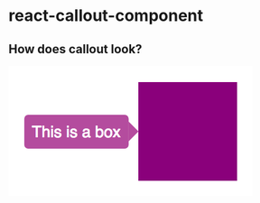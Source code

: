 # react-callout-component

## How does callout look?

![callout image](https://github.com/Vishal1419/react-callout-component/blob/master/docImages/Screen%20Shot%202018-08-09%20at%201.11.43%20AM.png "Logo Title Text 1")

